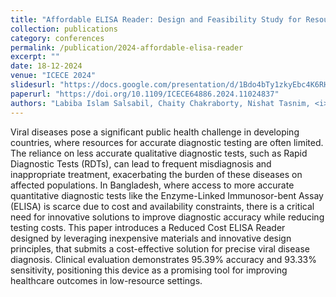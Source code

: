 ```yaml
---
title: "Affordable ELISA Reader: Design and Feasibility Study for Resource-Constrained Regions"
collection: publications
category: conferences
permalink: /publication/2024-affordable-elisa-reader
excerpt: ""
date: 18-12-2024
venue: "ICECE 2024"
slidesurl: "https://docs.google.com/presentation/d/1Bdo4bTy1zkyEbc4K6RHSM2fpMUmNSwG3/edit"
paperurl: "https://doi.org/10.1109/ICECE64886.2024.11024837"
authors: "Labiba Islam Salsabil, Chaity Chakraborty, Nishat Tasnim, <i>Md Asib Rahman</i>, Shrebash Paul, Md Tazuddin Ahmed"
---
```


Viral diseases pose a significant public health challenge in developing countries, where resources for accurate diagnostic testing are often limited. The reliance on less accurate qualitative diagnostic tests, such as Rapid Diagnostic Tests (RDTs), can lead to frequent misdiagnosis and inappropriate treatment, exacerbating the burden of these diseases on affected populations. In Bangladesh, where access to more accurate quantitative diagnostic tests like the Enzyme-Linked Immunosor-bent Assay (ELISA) is scarce due to cost and availability constraints, there is a critical need for innovative solutions to improve diagnostic accuracy while reducing testing costs. This paper introduces a Reduced Cost ELISA Reader designed by leveraging inexpensive materials and innovative design principles, that submits a cost-effective solution for precise viral disease diagnosis. Clinical evaluation demonstrates 95.39% accuracy and 93.33% sensitivity, positioning this device as a promising tool for improving healthcare outcomes in low-resource settings.
